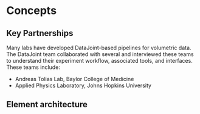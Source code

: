 # Concepts

<!-- ## BossDB Data -->

## Key Partnerships

Many labs have developed DataJoint-based pipelines for volumetric
data. The DataJoint team collaborated with several and interviewed these teams to
understand their experiment workflow, associated tools, and interfaces. These teams
include:

- Andreas Tolias Lab, Baylor College of Medicine
- Applied Physics Laboratory, Johns Hopkins University

## Element architecture

<!--![element bossdb diagram](https://raw.githubusercontent.com/datajoint/element-bossdb/images/volume_diagram.svg)-->

<!-- ### `volume` schema ([API docs](./api/element_zstack/volume/))

| Table                 | Description                                                 |
| ------------------    | ------------------------------------------------------------|
| Example               | Description.                                                | -->
